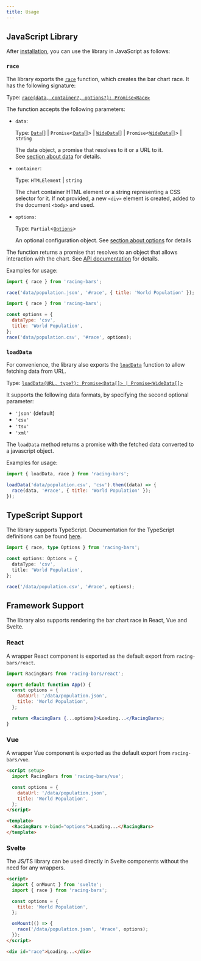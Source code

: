 ```yaml
---
title: Usage
---
```


## JavaScript Library

After [installation](./installation.md), you can use the library in JavaScript as follows:

### `race`

The library exports the [`race`](../documentation/api.md#race) function, which creates the bar chart race. It has the following signature:

Type: [`race(data, container?, options?): Promise<Race>`](../api/modules.md#race)

The function accepts the following parameters:

- `data`:

  Type: [`Data`](/api/interfaces/Data.md)[] | `Promise`&lt;[`Data`](/api/interfaces/Data.md)[]&gt; | [`WideData`](/api/interfaces/WideData.md)[] | `Promise`&lt;[`WideData`](/api/interfaces/WideData.md)[]&gt; | `string`

  The data object, a promise that resolves to it or a URL to it.  
  See [section about data](../documentation/data.md) for details.

- `container`:

  Type: `HTMLElement` | `string`

  The chart container HTML element or a string representing a CSS selector for it. If not provided, a new `<div>` element is created, added to the document `<body>` and used.

- `options`:

  Type: `Partial`&lt;[`Options`](../api/interfaces/internal.Options.md)&gt;

  An optional configuration object. See [section about options](../documentation/options.md) for details

The function returns a promise that resolves to an object that allows interaction with the chart. See [API documentation](../documentation/api.md#return-1) for details.

Examples for usage:

```js title="fetch json data from url"
import { race } from 'racing-bars';

race('data/population.json', '#race', { title: 'World Population' });
```

```js title="fetch csv data from url"
import { race } from 'racing-bars';

const options = {
  dataType: 'csv',
  title: 'World Population',
};
race('data/population.csv', '#race', options);
```

### `loadData`

For convenience, the library also exports the [`loadData`](../documentation/api.md#loaddata) function to allow fetching data from URL.

Type: [`loadData(URL, type?): Promise<Data[]> | Promise<WideData[]>`](/api/modules.md#loadData)

It supports the following data formats, by specifying the second optional parameter:

- `'json'` (default)
- `'csv'`
- `'tsv'`
- `'xml'`

The `loadData` method returns a promise with the fetched data converted to a javascript object.

Examples for usage:

```js
import { loadData, race } from 'racing-bars';

loadData('data/population.csv', 'csv').then((data) => {
  race(data, '#race', { title: 'World Population' });
});
```

## TypeScript Support

The library supports TypeScript. Documentation for the TypeScript definitions can be found [here](../api/modules.md).

```ts
import { race, type Options } from 'racing-bars';

const options: Options = {
  dataType: 'csv',
  title: 'World Population',
};

race('/data/population.csv', '#race', options);
```

## Framework Support

The library also supports rendering the bar chart race in React, Vue and Svelte.

### React

A wrapper React component is exported as the default export from `racing-bars/react`.

```jsx
import RacingBars from 'racing-bars/react';

export default function App() {
  const options = {
    dataUrl: '/data/population.json',
    title: 'World Population',
  };

  return <RacingBars {...options}>Loading...</RacingBars>;
}
```

### Vue

A wrapper Vue component is exported as the default export from `racing-bars/vue`.

```html
<script setup>
  import RacingBars from 'racing-bars/vue';

  const options = {
    dataUrl: '/data/population.json',
    title: 'World Population',
  };
</script>

<template>
  <RacingBars v-bind="options">Loading...</RacingBars>
</template>
```

### Svelte

The JS/TS library can be used directly in Svelte components without the need for any wrappers.

```html
<script>
  import { onMount } from 'svelte';
  import { race } from 'racing-bars';

  const options = {
    title: 'World Population',
  };

  onMount(() => {
    race('/data/population.json', '#race', options);
  });
</script>

<div id="race">Loading...</div>
```
